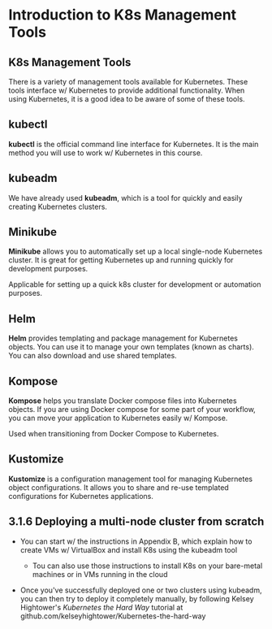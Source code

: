 # Introduction to K8s Management Tools

## K8s Management Tools

There is a variety of management tools available for Kubernetes. These tools interface w/ Kubernetes to provide additional functionality. When using Kubernetes, it is a good idea to be aware of some of these tools.

## kubectl

**kubectl** is the official command line interface for Kubernetes. It is the main method you will use to work w/ Kubernetes in this course.

## kubeadm

We have already used **kubeadm**, which is a tool for quickly and easily creating Kubernetes clusters.

## Minikube

**Minikube** allows you to automatically set up a local single-node Kubernetes cluster. It is great for getting Kubernetes up and running quickly for development purposes.

Applicable for setting up a quick k8s cluster for development or automation purposes.

## Helm

**Helm** provides templating and package management for Kubernetes objects. You can use it to manage your own templates (known as charts). You can also download and use shared templates.

## Kompose

**Kompose** helps you translate Docker compose files into Kubernetes objects. If you are using Docker compose for some part of your workflow, you can move your application to Kubernetes easily w/ Kompose.

Used when transitioning from Docker Compose to Kubernetes.

## Kustomize

**Kustomize** is a configuration management tool for managing Kubernetes object configurations. It allows you to share and re-use templated configurations for Kubernetes applications.

## 3.1.6 Deploying a multi-node cluster from scratch

* You can start w/ the instructions in Appendix B, which explain how to create VMs w/ VirtualBox and install K8s using the kubeadm tool

    * Tou can also use those instructions to install K8s on your bare-metal machines or in VMs running in the cloud

* Once you've successfully deployed one or two clusters using kubeadm, you can then try to deploy it completely manually, by following Kelsey Hightower's _Kubernetes the Hard Way_ tutorial at github.com/kelseyhightower/Kubernetes-the-hard-way
